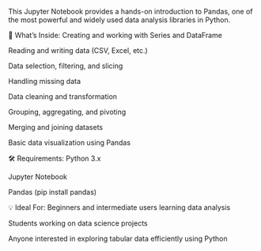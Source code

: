 This Jupyter Notebook provides a hands-on introduction to Pandas, one of the most powerful and widely used data analysis libraries in Python.

📘 What’s Inside:
Creating and working with Series and DataFrame

Reading and writing data (CSV, Excel, etc.)

Data selection, filtering, and slicing

Handling missing data

Data cleaning and transformation

Grouping, aggregating, and pivoting

Merging and joining datasets

Basic data visualization using Pandas

🛠 Requirements:
Python 3.x

Jupyter Notebook

Pandas (pip install pandas)

💡 Ideal For:
Beginners and intermediate users learning data analysis

Students working on data science projects

Anyone interested in exploring tabular data efficiently using Python


